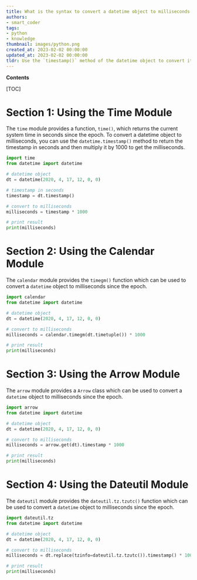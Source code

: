 ```yaml
---
title: What is the syntax to convert a datetime object to milliseconds since epoch (unix time) in python?
authors:
- smart_coder
tags:
- python
- knowledge
thumbnail: images/python.png
created_at: 2023-02-02 00:00:00
updated_at: 2023-02-02 00:00:00
tldr: Use the `timestamp()` method of the datetime object to convert it to milliseconds since epoch.
---
```


**Contents**

[TOC]

# Section 1: Using the Time Module

The `time` module provides a function, `time()`, which returns the current system time in seconds since the epoch. To convert a datetime object to milliseconds, you can use the `datetime.timestamp()` method to return the timestamp in seconds and then multiply it by 1000 to get the milliseconds.

```python
import time
from datetime import datetime

# datetime object
dt = datetime(2020, 4, 17, 12, 0, 0)

# timestamp in seconds
timestamp = dt.timestamp()

# convert to milliseconds
milliseconds = timestamp * 1000

# print result
print(milliseconds)
```

# Section 2: Using the Calendar Module

The `calendar` module provides the `timegm()` function which can be used to convert a `datetime` object to milliseconds since the epoch.

```python
import calendar
from datetime import datetime

# datetime object
dt = datetime(2020, 4, 17, 12, 0, 0)

# convert to milliseconds
milliseconds = calendar.timegm(dt.timetuple()) * 1000

# print result
print(milliseconds)
```

# Section 3: Using the Arrow Module

The `arrow` module provides a `Arrow` class which can be used to convert a `datetime` object to milliseconds since the epoch.

```python
import arrow
from datetime import datetime

# datetime object
dt = datetime(2020, 4, 17, 12, 0, 0)

# convert to milliseconds
milliseconds = arrow.get(dt).timestamp * 1000

# print result
print(milliseconds)
```

# Section 4: Using the Dateutil Module

The `dateutil` module provides the `dateutil.tz.tzutc()` function which can be used to convert a `datetime` object to milliseconds since the epoch.

```python
import dateutil.tz
from datetime import datetime

# datetime object
dt = datetime(2020, 4, 17, 12, 0, 0)

# convert to milliseconds
milliseconds = dt.replace(tzinfo=dateutil.tz.tzutc()).timestamp() * 1000

# print result
print(milliseconds)
```
